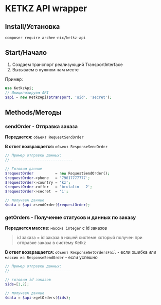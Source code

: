 # KETKZ API wrapper

## Install/Установка
`composer require archee-nic/ketkz-api`

## Start/Начало

1. Создаем транспорт реализующий TransportInterface
2. Вызываем в нужном нам месте

Пример:
```php
use KetkzApi;
// Иницилизируем API
$api = new KetkzApi($transport, 'uid', 'secret');
```

## Methods/Методы

### sendOrder - Отправка заказа
**Передается:** `объект RequestSendOrder`

**В ответ возвращается:** `объект ResponseSendOrder`

```php
// Пример отправки данных:
// ----------------------------

// Готовим данные
$requestOrder          = new RequestSendOrder();
$requestOrder->phone   = '79017777777';
$requestOrder->country = 'kz';
$requestOrder->offer   = 'brutalin - 2';
$requestOrder->secret  = '1';

// получаем данные
$data = $api->sendOrder($requestOrder);
```

### getOrders - Получение статусов и данных по заказу
**Передается массив:** `массив integer` c  id заказов

> id заказа = id заказа в нашей системе который получен при отправке заказа в систему Ketkz

**В ответ возвращается:** `объект ResponseGetOrdersFail` - если ошибка или `массив из ResponseSendOrder` - если успешно

```php
// Пример отправки данных:
// ----------------------------

// готовим id заказов
$ids=[1,2];

// получаем данные
$data = $api->getOrders($ids);
```
